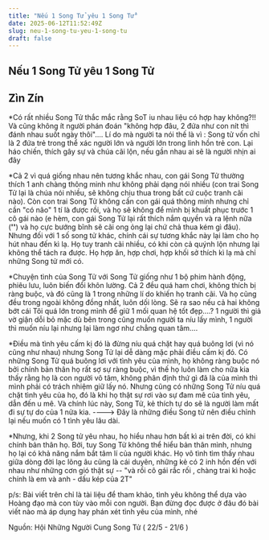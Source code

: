 ```yaml
---
title: "Nếu 1 Song Tử yêu 1 Song Tử"
date: 2025-06-12T11:52:49Z
slug: neu-1-song-tu-yeu-1-song-tu
draft: false
---
```


## Nếu 1 Song Tử yêu 1 Song Tử

## Zìn Zín

*Có rất nhiều Song Tử thắc mắc rằng SoT iu nhau liệu có hợp hay không?!! Và cũng không ít người phán đoán "không hợp đâu, 2 đứa như con nít thì đánh nhau suốt ngày thôi".... 
Lí do mà người ta nói thế là vì : Song tử vốn chỉ là 2 đứa trẻ trong thể xác người lớn và người lớn trong linh hồn trẻ con. Lại háo chiến, thích gây sự và chúa cãi lộn, nếu gần nhau ai sẽ là người nhịn ai đây  

*Cả 2 vì quá giống nhau nên tương khắc nhau, con gái Song Tử thường thích 1 anh chàng thông minh như không phải dạng nói nhiều (con trai Song Tử lại là chúa nói nhiều, sẽ không chịu thua trong bất cứ cuộc tranh cãi nào). Còn con trai Song Tử không cần con gái quá thông minh nhưng chỉ cần "có não" 1 tí là được rồi, và họ sẽ không để mình bị khuất phục trước 1 cô gái nào (e hèm, con gái Song Tử lại rất thích nắm quyền và ra lệnh nữa (__''__) và họ cực bướng bĩnh sẽ cãi ong ỏng lại chứ chả thua kém gì đâu). Nhưng đối với 1 số song tử khác, chính cái sự tương khắc này lại làm cho họ hút nhau đến kì lạ. Họ tuy tranh cãi nhiều, có khi còn cả quýnh lộn nhưng lại không thể tách ra được. Họ hợp ăn, hợp chơi, hợp khối sở thích kì lạ mà chỉ những Song tử mới có. 

*Chuyện tình của Song Tử với Song Tử giống như 1 bộ phim hành động, phiêu lưu, luôn biến đổi khôn lường. Cả 2 đều quá ham chơi, không thích bị ràng buộc, và đó cũng là 1 trong những lí do khiến họ tranh cãi. Và họ cũng đều trong ngoài không đồng nhất, luôn dối lòng. Sẽ ra sao nếu cả hai không bớt cái Tôi quá lớn trong mình để giữ 1 mối quan hệ tốt đẹp....? 1 người thì giả vờ giận dỗi bỏ mặc dù bên trong cũng muốn người ta níu lấy mình, 1 người thì muốn níu lại nhưng lại làm ngơ như chẳng quan tâm.... 

*Điều mà tình yêu cấm kị đó là đừng níu quá chặt hay quá buông lơi (vì nó cũng như nhau) nhưng Song Tử lại dễ dàng mặc phải điều cấm kị đó. Có những Song Tử quá buông lơi với tình yêu của mình, họ không ràng buộc nó bởi chính bản thân họ rất sợ sự ràng buộc, vì thế họ luôn làm cho nữa kia thấy rằng họ là con người vô tâm, không phân định thứ gì đã là của mình thì mình phải có trách nhiệm giữ lấy nó. Nhưng cũng có những Song Tử níu quá chặt tình yêu của họ, đó là khi họ thật sự rơi vào sự đam mê của tình yêu, dẫn đến u mê. Và chính lúc này, Song Tử, kẻ thích tự do sẽ là người làm mất đi sự tự do của 1 nửa kia. ----> Đây là những điều Song tử nên điều chỉnh lại nếu muốn có 1 tình yêu lâu dài.


*Nhưng, khi 2 Song tử yêu nhau, họ hiểu nhau hơn bất kì ai trên đời, có khi chính bản thân họ. Bởi, tuy Song Tử không thể hiểu bản thân mình, nhưng họ lại có khả năng nắm bắt tâm lí của người khác. Họ vô tình tìm thấy nhau giữa dòng đời lạc lõng âu cũng là cái duyên, những kẻ có 2 inh hồn đến với nhau như những cơn gió thật sự -- "và rồi cô gái rắc rối , chàng trai kì hoặc chính là em và anh - dấu kép của 2T"


p/s: Bài viết trên chỉ là tài liệu để tham khảo, tình yêu không thể dựa vào Hoàng đạo mà con tùy vào mỗi con người. Bạn đừng đọc được ở đâu đó bài viết nào mà áp dụng hay phán xét tình yêu của mình, nhé 

Nguồn: Hội Những Người Cung Song Tử ( 22/5 - 21/6 )​ ​